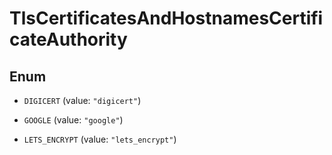 

# TlsCertificatesAndHostnamesCertificateAuthority

## Enum


* `DIGICERT` (value: `"digicert"`)

* `GOOGLE` (value: `"google"`)

* `LETS_ENCRYPT` (value: `"lets_encrypt"`)



